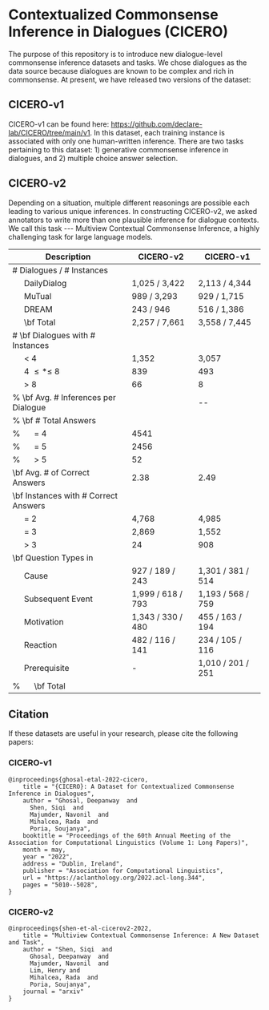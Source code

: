 # Contextualized Commonsense Inference in Dialogues (CICERO)

The purpose of this repository is to introduce new dialogue-level commonsense inference datasets and tasks. We chose dialogues as the data source because dialogues are known to be complex and rich in commonsense. At present, we have released two versions of the dataset:

## CICERO-v1

CICERO-v1 can be found here: https://github.com/declare-lab/CICERO/tree/main/v1.
In this dataset, each training instance is associated with only one human-written inference. There are two tasks pertaining to this dataset: 1) generative commonsense inference in dialogues, and 2) multiple choice answer selection.

## CICERO-v2

Depending on a situation, multiple different reasonings are possible each leading to various unique inferences. In constructing CICERO-v2, we asked annotators to write more than one plausible inference for dialogue contexts. We call this task --- Multiview Contextual Commonsense Inference, a highly challenging task for large language models.

| **Description**                  | CICERO-v2 | CICERO-v1   |
|---------------------------------------|---------------------|-------------------|
|  \# Dialogues / \# Instances       |                     |                   |
| $\quad$ DailyDialog                   | 1,025 / 3,422       | 2,113 / 4,344     |
| $\quad$ MuTual                        | 989 / 3,293         | 929 / 1,715       |
| $\quad$ DREAM                         | 243 / 946           | 516 / 1,386       |
| $\quad$ \bf Total                     | 2,257 / 7,661       | 3,558 / 7,445     |
| \# \bf Dialogues with \# Instances    |                     |                   |
| $\quad$ $<$ 4                         | 1,352               | 3,057             |
| $\quad$ 4 $\leq * \leq$ 8             | 839                 | 493               |
| $\quad$ $>$ 8                         | 66                  | 8                 |
| % \bf Avg. \# Inferences per Dialogue |                     | --                |
| % \bf \# Total Answers                |                     |                   |
| % $\quad$ $=$ 4                       | 4541                |                   |
| % $\quad$ $=$ 5                       | 2456                |                   |
| % $\quad$ $>$ 5                       | 52                  |                   |
| \bf Avg. \# of Correct Answers        | 2.38                | 2.49              |
| \bf Instances with \# Correct Answers |                     |                   |
| $\quad$ $=$ 2                         | 4,768               | 4,985             |
| $\quad$ $=$ 3                         | 2,869               | 1,552             |
| $\quad$ $>$ 3                         | 24                  | 908               |
| \bf Question Types in                 |
| $\quad$ Cause                         | 927 / 189 / 243     | 1,301 / 381 / 514 |
| $\quad$ Subsequent Event              | 1,999 / 618 / 793   | 1,193 / 568 / 759 |
| $\quad$ Motivation                    | 1,343 / 330 / 480   | 455 / 163 / 194   |
| $\quad$ Reaction                      | 482 / 116 / 141     | 234 / 105 / 116   |
| $\quad$ Prerequisite                  | -                   | 1,010 / 201 / 251 |
| % $\quad$ \bf Total                   |                     |                   |

## Citation

If these datasets are useful in your research, please cite the following papers:

### CICERO-v1

```
@inproceedings{ghosal-etal-2022-cicero,
    title = "{CICERO}: A Dataset for Contextualized Commonsense Inference in Dialogues",
    author = "Ghosal, Deepanway  and
      Shen, Siqi  and
      Majumder, Navonil  and
      Mihalcea, Rada  and
      Poria, Soujanya",
    booktitle = "Proceedings of the 60th Annual Meeting of the Association for Computational Linguistics (Volume 1: Long Papers)",
    month = may,
    year = "2022",
    address = "Dublin, Ireland",
    publisher = "Association for Computational Linguistics",
    url = "https://aclanthology.org/2022.acl-long.344",
    pages = "5010--5028",
}
```

### CICERO-v2

```
@inproceedings{shen-et-al-cicerov2-2022,
    title = "Multiview Contextual Commonsense Inference: A New Dataset and Task",
    author = "Shen, Siqi  and 
      Ghosal, Deepanway  and
      Majumder, Navonil  and
      Lim, Henry and
      Mihalcea, Rada  and
      Poria, Soujanya",
    journal = "arxiv"
}
```
